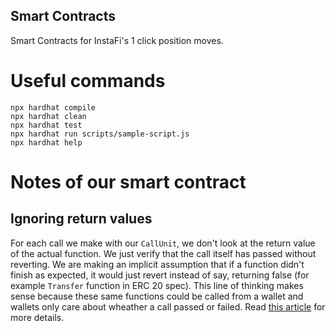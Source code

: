 Smart Contracts
----
Smart Contracts for InstaFi's 1 click position moves.


# Useful commands

```shell
npx hardhat compile
npx hardhat clean
npx hardhat test
npx hardhat run scripts/sample-script.js
npx hardhat help
```

# Notes of our smart contract

## Ignoring return values
For each call we make with our `CallUnit`, we don't look at the return value of the actual function. We just verify that the call itself has passed without reverting. We are making an implicit assumption that if a function didn't finish as expected, it would just revert instead of say, returning false (for example `Transfer` function in ERC 20 spec). This line of thinking makes sense because these same functions could be called from a wallet and wallets only care about wheather a call passed or failed. Read [this article](https://medium.com/coinmonks/return-values-in-solidity-contracts-2a034b31d553) for more details. 
